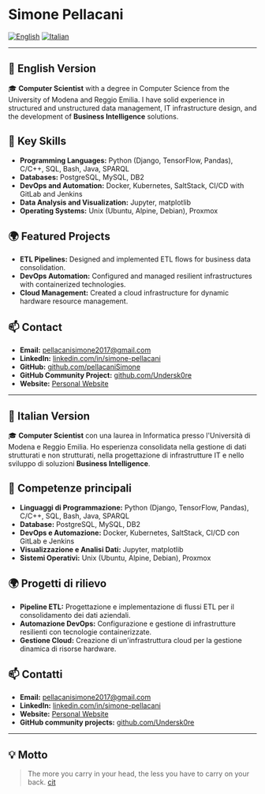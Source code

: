 # Simone Pellacani

[![English](https://img.shields.io/badge/lang-English-blue)](#english-version)
[![Italian](https://img.shields.io/badge/lang-Italian-green)](#italian-version)  

---

## 📜 English Version


🎓 **Computer Scientist** with a degree in Computer Science from the University of Modena and Reggio Emilia. I have solid experience in structured and unstructured data management, IT infrastructure design, and the development of **Business Intelligence** solutions.

## 🔧 Key Skills
- **Programming Languages:** Python (Django, TensorFlow, Pandas), C/C++, SQL, Bash, Java, SPARQL
- **Databases:** PostgreSQL, MySQL, DB2
- **DevOps and Automation:** Docker, Kubernetes, SaltStack, CI/CD with GitLab and Jenkins
- **Data Analysis and Visualization:** Jupyter, matplotlib
- **Operating Systems:** Unix (Ubuntu, Alpine, Debian), Proxmox

## 🌍 Featured Projects
- **ETL Pipelines:** Designed and implemented ETL flows for business data consolidation.
- **DevOps Automation:** Configured and managed resilient infrastructures with containerized technologies.
- **Cloud Management:** Created a cloud infrastructure for dynamic hardware resource management.

## 📫 Contact
- **Email:** [pellacanisimone2017@gmail.com](mailto:pellacanisimone2017@gmail.com)
- **LinkedIn:** [linkedin.com/in/simone-pellacani](https://www.linkedin.com/in/simone-pellacani-6ba48331a/)
- **GitHub:** [github.com/pellacaniSimone](https://github.com/pellacaniSimone)
- **GitHub Community Project:** [github.com/Undersk0re](https://github.com/Undersk0re)
- **Website:** [Personal Website](https://pellacanisimone-computerscientist.ddns.net/)





---

## 📜 Italian Version


🎓 **Computer Scientist** con una laurea in Informatica presso l'Università di Modena e Reggio Emilia. Ho esperienza consolidata nella gestione di dati strutturati e non strutturati, nella progettazione di infrastrutture IT e nello sviluppo di soluzioni **Business Intelligence**.

## 🔧 Competenze principali
- **Linguaggi di Programmazione:** Python (Django, TensorFlow, Pandas), C/C++, SQL, Bash, Java, SPARQL
- **Database:** PostgreSQL, MySQL, DB2
- **DevOps e Automazione:** Docker, Kubernetes, SaltStack, CI/CD con GitLab e Jenkins
- **Visualizzazione e Analisi Dati:** Jupyter, matplotlib
- **Sistemi Operativi:** Unix (Ubuntu, Alpine, Debian), Proxmox

## 🌍 Progetti di rilievo
- **Pipeline ETL:** Progettazione e implementazione di flussi ETL per il consolidamento dei dati aziendali.
- **Automazione DevOps:** Configurazione e gestione di infrastrutture resilienti con tecnologie containerizzate.
- **Gestione Cloud:** Creazione di un'infrastruttura cloud per la gestione dinamica di risorse hardware.

## 📫 Contatti
- **Email:** [pellacanisimone2017@gmail.com](mailto:pellacanisimone2017@gmail.com)
- **LinkedIn:** [linkedin.com/in/simone-pellacani](https://www.linkedin.com/in/simone-pellacani-6ba48331a/)
- **Website:** [Personal Website](https://pellacanisimone-computerscientist.ddns.net/)
- **GitHub community projects:** [github.com/Undersk0re](https://github.com/Undersk0re)

---


## 💡 Motto
> The more you carry in your head, the less you have to carry on your back. [cit](https://splitlinux.org/posts/the-beast-desktop-environment.html)
